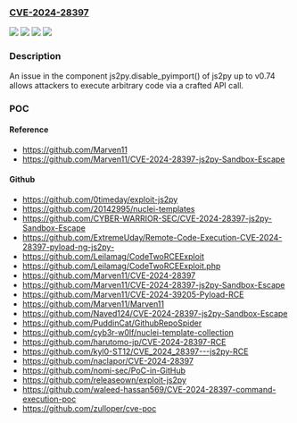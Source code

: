 ### [CVE-2024-28397](https://cve.mitre.org/cgi-bin/cvename.cgi?name=CVE-2024-28397)
![](https://img.shields.io/static/v1?label=Product&message=n%2Fa&color=blue)
![](https://img.shields.io/static/v1?label=Version&message=&color=brightgreen)
![](https://img.shields.io/static/v1?label=Version&message=n%2Fa%20&color=brightgreen)
![](https://img.shields.io/static/v1?label=Vulnerability&message=n%2Fa&color=brightgreen)

### Description

An issue in the component js2py.disable_pyimport() of js2py up to v0.74 allows attackers to execute arbitrary code via a crafted API call.

### POC

#### Reference
- https://github.com/Marven11
- https://github.com/Marven11/CVE-2024-28397-js2py-Sandbox-Escape

#### Github
- https://github.com/0timeday/exploit-js2py
- https://github.com/20142995/nuclei-templates
- https://github.com/CYBER-WARRIOR-SEC/CVE-2024-28397-js2py-Sandbox-Escape
- https://github.com/ExtremeUday/Remote-Code-Execution-CVE-2024-28397-pyload-ng-js2py-
- https://github.com/Leilamag/CodeTwoRCEExploit
- https://github.com/Leilamag/CodeTwoRCEExploit.php
- https://github.com/Marven11/CVE-2024-28397
- https://github.com/Marven11/CVE-2024-28397-js2py-Sandbox-Escape
- https://github.com/Marven11/CVE-2024-39205-Pyload-RCE
- https://github.com/Marven11/Marven11
- https://github.com/Naved124/CVE-2024-28397-js2py-Sandbox-Escape
- https://github.com/PuddinCat/GithubRepoSpider
- https://github.com/cyb3r-w0lf/nuclei-template-collection
- https://github.com/harutomo-jp/CVE-2024-28397-RCE
- https://github.com/kyl0-ST12/CVE_2024_28397---js2py-RCE
- https://github.com/naclapor/CVE-2024-28397
- https://github.com/nomi-sec/PoC-in-GitHub
- https://github.com/releaseown/exploit-js2py
- https://github.com/waleed-hassan569/CVE-2024-28397-command-execution-poc
- https://github.com/zulloper/cve-poc

